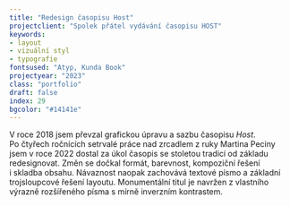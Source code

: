 ```yaml
---
title: "Redesign časopisu Host"
projectclient: "Spolek přátel vydávání časopisu HOST"
keywords: 
- layout 
- vizuální styl
- typografie
fontsused: "Atyp, Kunda Book"
projectyear: "2023"
class: "portfolio"
draft: false
index: 29
bgcolor: "#14141e"
---
```



V&nbsp;roce 2018 jsem převzal grafickou úpravu a sazbu časopisu *Host*. Po&nbsp;čtyřech ročnících setrvalé práce nad zrcadlem z&nbsp;ruky Martina Peciny jsem v&nbsp;roce 2022 dostal za úkol časopis se stoletou tradicí od základu redesignovat. Změn se dočkal formát, barevnost, kompoziční řešení i&nbsp;skladba obsahu. Návaznost naopak zachovává textové písmo a&nbsp;základní trojsloupcové řešení layoutu. Monumentální titul je navržen z&nbsp;vlastního výrazně rozšířeného písma s&nbsp;mírně inverzním kontrastem.